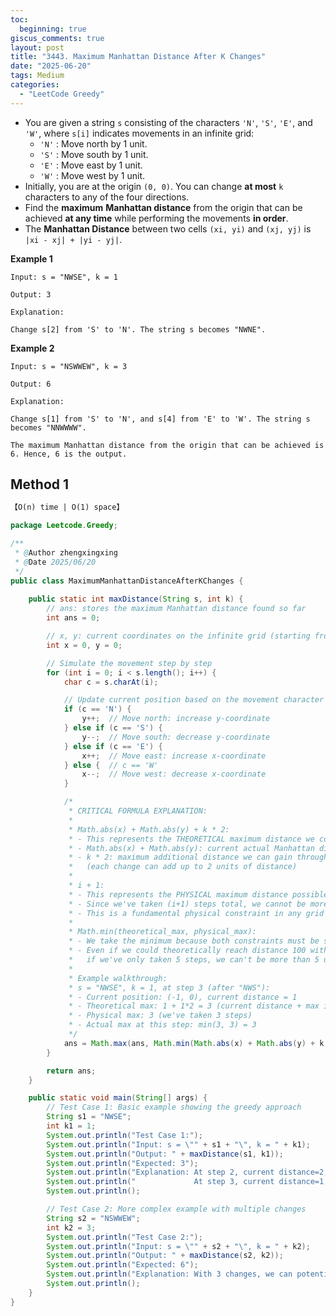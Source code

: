 ```yaml
---
toc:
  beginning: true
giscus_comments: true
layout: post
title: "3443. Maximum Manhattan Distance After K Changes"
date: "2025-06-20"
tags: Medium
categories:
  - "LeetCode Greedy"
---
```



- You are given a string `s` consisting of the characters `'N'`, `'S'`, `'E'`, and `'W'`, where `s[i]` indicates movements in an infinite grid:
  - `'N'` : Move north by 1 unit.
  - `'S'` : Move south by 1 unit.
  - `'E'` : Move east by 1 unit.
  - `'W'` : Move west by 1 unit.
- Initially, you are at the origin `(0, 0)`. You can change **at most** `k` characters to any of the four directions.
- Find the **maximum** **Manhattan distance** from the origin that can be achieved **at any time** while performing the movements **in order**.
- The **Manhattan Distance** between two cells `(xi, yi)` and `(xj, yj)` is `|xi - xj| + |yi - yj|`.

**Example 1**

```
Input: s = "NWSE", k = 1

Output: 3

Explanation:

Change s[2] from 'S' to 'N'. The string s becomes "NWNE".
```

**Example 2**

```
Input: s = "NSWWEW", k = 3

Output: 6

Explanation:

Change s[1] from 'S' to 'N', and s[4] from 'E' to 'W'. The string s becomes "NNWWWW".

The maximum Manhattan distance from the origin that can be achieved is 6. Hence, 6 is the output.
```

## Method 1

```tex
【O(n) time | O(1) space】
```

```java
package Leetcode.Greedy;

/**
 * @Author zhengxingxing
 * @Date 2025/06/20
 */
public class MaximumManhattanDistanceAfterKChanges {
    
    public static int maxDistance(String s, int k) {
        // ans: stores the maximum Manhattan distance found so far
        int ans = 0;

        // x, y: current coordinates on the infinite grid (starting from origin 0,0)
        int x = 0, y = 0;

        // Simulate the movement step by step
        for (int i = 0; i < s.length(); i++) {
            char c = s.charAt(i);

            // Update current position based on the movement character
            if (c == 'N') {
                y++;  // Move north: increase y-coordinate
            } else if (c == 'S') {
                y--;  // Move south: decrease y-coordinate  
            } else if (c == 'E') {
                x++;  // Move east: increase x-coordinate
            } else {  // c == 'W'
                x--;  // Move west: decrease x-coordinate
            }

            /*
             * CRITICAL FORMULA EXPLANATION:
             *
             * Math.abs(x) + Math.abs(y) + k * 2:
             * - This represents the THEORETICAL maximum distance we could achieve at this step
             * - Math.abs(x) + Math.abs(y): current actual Manhattan distance from origin
             * - k * 2: maximum additional distance we can gain through k character changes
             *   (each change can add up to 2 units of distance)
             *
             * i + 1:
             * - This represents the PHYSICAL maximum distance possible
             * - Since we've taken (i+1) steps total, we cannot be more than (i+1) units away from origin
             * - This is a fundamental physical constraint in any grid movement
             *
             * Math.min(theoretical_max, physical_max):
             * - We take the minimum because both constraints must be satisfied
             * - Even if we could theoretically reach distance 100 with our changes,
             *   if we've only taken 5 steps, we can't be more than 5 units away
             *
             * Example walkthrough:
             * s = "NWSE", k = 1, at step 3 (after "NWS"):
             * - Current position: (-1, 0), current distance = 1
             * - Theoretical max: 1 + 1*2 = 3 (current distance + max improvement from 1 change)
             * - Physical max: 3 (we've taken 3 steps)
             * - Actual max at this step: min(3, 3) = 3
             */
            ans = Math.max(ans, Math.min(Math.abs(x) + Math.abs(y) + k * 2, i + 1));
        }

        return ans;
    }

    public static void main(String[] args) {
        // Test Case 1: Basic example showing the greedy approach
        String s1 = "NWSE";
        int k1 = 1;
        System.out.println("Test Case 1:");
        System.out.println("Input: s = \"" + s1 + "\", k = " + k1);
        System.out.println("Output: " + maxDistance(s1, k1));
        System.out.println("Expected: 3");
        System.out.println("Explanation: At step 2, current distance=2, 2+2*1=4, but only walked 2 steps, so min(4,2)=2");
        System.out.println("             At step 3, current distance=1, 1+2*1=3, walked 3 steps, so min(3,3)=3");
        System.out.println();

        // Test Case 2: More complex example with multiple changes
        String s2 = "NSWWEW";
        int k2 = 3;
        System.out.println("Test Case 2:");
        System.out.println("Input: s = \"" + s2 + "\", k = " + k2);
        System.out.println("Output: " + maxDistance(s2, k2));
        System.out.println("Expected: 6");
        System.out.println("Explanation: With 3 changes, we can potentially add up to 6 units of distance");
        System.out.println();
    }
}
```





